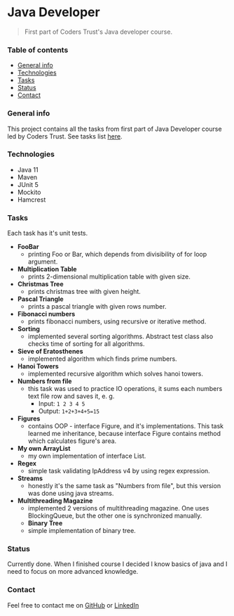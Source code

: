 # Java Developer
> First part of Coders Trust's Java developer course.

### Table of contents
* [General info](#general-info)
* [Technologies](#technologies)
* [Tasks](#tasks)
* [Status](#status)
* [Contact](#contact)

### General info
This project contains all the tasks from first part of Java Developer course led by Coders Trust.
See tasks list [here](#tasks).

### Technologies
* Java 11
* Maven
* JUnit 5
* Mockito
* Hamcrest

### Tasks
Each task has it's unit tests.
* <b>FooBar</b>
  * printing Foo or Bar, which depends from divisibility of for loop argument.
* <b>Multiplication Table</b>
  * prints 2-dimensional multiplication table with given size.
* <b>Christmas Tree</b>
  * prints christmas tree with given height.
* <b>Pascal Triangle</b>
  * prints a pascal triangle with given rows number.
* <b>Fibonacci numbers</b>
  * prints fibonacci numbers, using recursive or iterative method.
* <b>Sorting </b>
  * implemented several sorting algorithms. Abstract test class also checks time of sorting for all algorithms.
* <b>Sieve of Eratosthenes</b>
  * implemented algorithm which finds prime numbers.
* <b>Hanoi Towers</b>
  * implemented recursive algorithm which solves hanoi towers.
* <b>Numbers from file</b>
  * this task was used to practice IO operations, it sums each numbers text file row and saves it, e. g. 
      * Input: `1 2 3 4 5`
      * Output: `1+2+3+4+5=15`
* <b>Figures</b>
  * contains OOP - interface Figure, and it's implementations. This task learned me inheritance, because interface Figure contains method which calculates figure's area.
* <b>My own ArrayList</b>
  * my own implementation of interface List.
* <b>Regex</b>
  * simple task validating IpAddress v4 by using regex expression.
* <b>Streams</b>
  * honestly it's the same task as "Numbers from file", but this version was done using java streams.
* <b>Multithreading Magazine</b>
  * implemented 2 versions of multithreading magazine. One uses BlockingQueue, but the other one is synchronized manually.
  * <b>Binary Tree</b>
  * simple implementation of binary tree.

### Status
Currently done. When I finished course I decided I know basics of java and I need to focus on more advanced knowledge.

### Contact
Feel free to contact me on [GitHub](https://github.com/lapa44) or [LinkedIn](https://www.linkedin.com/in/jonasz-%C5%82api%C5%84ski/)
